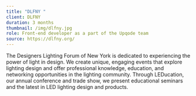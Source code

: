 ```yaml
---
title: "DLFNY "
client: DLFNY
duration: 3 months
thumbnail: /img/dlfny.jpg
role: Front-end developer as a part of the Upqode team
source: https://dlfny.org/
---
```

The Designers Lighting Forum of New York is dedicated to experiencing the power of light in design. We create unique, engaging events that explore lighting design and offer professional knowledge, education, and networking opportunities in the lighting community. Through LEDucation, our annual conference and trade show, we present educational seminars and the latest in LED lighting design and products.